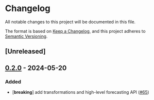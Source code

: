 # Changelog
All notable changes to this project will be documented in this file.

The format is based on [Keep a Changelog](https://keepachangelog.com/en/1.0.0/),
and this project adheres to [Semantic Versioning](https://semver.org/spec/v2.0.0.html).

## [Unreleased]

## [0.2.0](https://github.com/grafana/augurs/compare/augurs-forecaster-v0.1.2...augurs-forecaster-v0.2.0) - 2024-05-20

### Added
- [**breaking**] add transformations and high-level forecasting API ([#65](https://github.com/grafana/augurs/pull/65))
